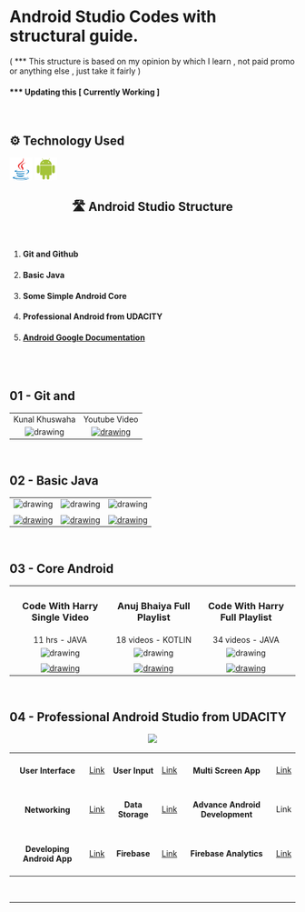
# Android Studio Codes with structural guide.

 ( *** This structure is based on my opinion by which I learn , not paid promo or anything else , just take it fairly )
 
 #### *** Updating this [ Currently Working ]

<br>

## ⚙️ Technology Used
<img src="https://github.com/devicons/devicon/blob/master/icons/java/java-original.svg" alt="Android" width="40" height="40"/> <img src="https://github.com/devicons/devicon/blob/master/icons/android/android-plain.svg" alt="Android" width="40" height="40"/>
  
  
<h2 align="center">🛣 Android Studio Structure </h2>
<br>


1. <h4>Git and Github</h4>
2. <h4>Basic Java</h4>
3. <h4>Some Simple Android Core</h4>
4. <h4>Professional Android from UDACITY</h4>
5. <h4><a href="https://developer.android.com/docs">Android Google Documentation</a></h4>

<br>


<br>



## 01 - Git and 


|||
|:---------------------------------:|:---------------------------------:|
| Kunal Khuswaha | Youtube Video |
|<img src="https://user-images.githubusercontent.com/73611313/173511123-3f32b5ee-91ea-400c-8f20-371e812a3b02.png" alt="drawing" width="200"/> | <a href="https://youtu.be/apGV9Kg7ics"><img src="https://user-images.githubusercontent.com/73611313/173511447-dc2d787c-7ba2-45a3-82bd-f8b06ce066c9.jpg" alt="drawing" width="250"/>
  

  <br>



## 02 - Basic Java
||||
|:---------------------------------:|:---------------------------------:|:---------------------------------:|  
| <img src="https://user-images.githubusercontent.com/73611313/173511686-955ae6fd-2628-4901-8277-ae5fad17438c.png" alt="drawing" width="200"/> |<img src="https://user-images.githubusercontent.com/73611313/173512123-ea4d010c-8977-4186-b9a3-777305bfd4df.png" alt="drawing" width="200"/> |<img src="https://user-images.githubusercontent.com/73611313/173512222-d4052688-c8dd-444b-8683-aacd15419846.png" alt="drawing" width="200"/> | 
  |||
  | <a href="https://youtu.be/mXjZQX3UzOs"><img src="https://user-images.githubusercontent.com/73611313/173511801-f05b1da5-c22d-4255-8268-40d7febc81b0.jpg"  alt="drawing" width="250"/> | <a href="https://youtube.com/playlist?list=PLUcsbZa0qzu3Mri2tL1FzZy-5SX75UJfb"><img src="https://user-images.githubusercontent.com/73611313/173513236-70a553d1-4552-4bab-82d5-bc0b72899cac.jpg" alt="drawing" width="250"/> | <a href="https://youtube.com/playlist?list=PLu0W_9lII9aiL0kysYlfSOUgY5rNlOhUd"><img src="https://user-images.githubusercontent.com/73611313/173512415-41b7b5a4-545f-43eb-b975-56b82f656e47.jpg" alt="drawing" width="250"/> |  
  
  
<br>
  
## 03 - Core Android
  
||||
|:---------------------------------:|:---------------------------------:|:---------------------------------:|
  | <h3><b>Code With Harry Single Video</b></h3> | <h3><b>Anuj Bhaiya Full Playlist</b></h3> |<h3><b>Code With Harry Full Playlist</b></h3> |
  | 11 hrs - JAVA | 18 videos - KOTLIN | 34 videos - JAVA |
|<img src="https://user-images.githubusercontent.com/73611313/173511686-955ae6fd-2628-4901-8277-ae5fad17438c.png" alt="drawing" width="200"/> |<img src="https://user-images.githubusercontent.com/73611313/173512123-ea4d010c-8977-4186-b9a3-777305bfd4df.png" alt="drawing" width="200"/> |<img src="https://user-images.githubusercontent.com/73611313/173511686-955ae6fd-2628-4901-8277-ae5fad17438c.png" alt="drawing" width="200"/> |
  |||
  | <a href="https://youtu.be/mXjZQX3UzOs"><img src="https://user-images.githubusercontent.com/73611313/173516226-2d12e314-e770-4639-8c2b-5f137a886365.jpg" alt="drawing" width="250"/> | <a href="https://youtube.com/playlist?list=PLUcsbZa0qzu3Mri2tL1FzZy-5SX75UJfb"><img src="https://user-images.githubusercontent.com/73611313/173516233-cadca486-a5a5-4c43-82ed-6fe454f96859.jpg" alt="drawing" width="250"/> | <a href="https://youtube.com/playlist?list=PLu0W_9lII9aiL0kysYlfSOUgY5rNlOhUd"><img src="https://user-images.githubusercontent.com/73611313/173516248-aaf6982d-87b4-45d2-8f1b-1ff3b701c6bd.png" alt="drawing" width="250"/> |
 


 <br>
 
## 04 - Professional Android Studio from UDACITY
 
 <p align="center"><img src="(https://user-images.githubusercontent.com/73611313/173517102-89ff5290-71c2-43dc-bb57-b2e958fa675a.png" width="200"/><p>
 
 
 |||||||
 |:---------------------------------:|:---------------------------------:|:---------------------------------:|:---------------------------------:|:---------------------------------:|:---------------------------------:|
 | <h4>User Interface</h4> | <a href="https://www.udacity.com/course/android-basics-user-interface--ud834">Link </a> | <h4>User Input</h4> | <a href="https://www.udacity.com/course/android-basics-user-input--ud836">Link </a> | <h4>Multi Screen App</h4> | <a href="https://www.udacity.com/course/android-basics-multiscreen-apps--ud839">Link </a> |
 | <h4>Networking</h4> | <a href="https://www.udacity.com/course/android-basics-networking--ud843">Link </a> | <h4>Data Storage</h4> | <a href="https://www.udacity.com/course/android-basics-data-storage--ud845">Link </a> | <h4>Advance Android Development</h4> | Link |
 | <h4>Developing Android App</h4> | <a href="https://www.udacity.com/course/new-android-fundamentals--ud851">Link </a> | <h4>Firebase</h4> | <a href="https://www.udacity.com/course/firebase-in-a-weekend-by-google-android--ud0352">Link </a> | <h4>Firebase Analytics</h4> | <a href="https://www.udacity.com/course/firebase-analytics-android--ud354">Link </a> |
 
 <br>
 
--- 
